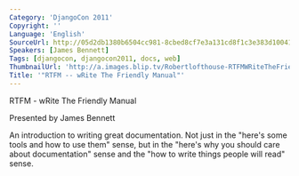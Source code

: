 ```yaml
---
Category: 'DjangoCon 2011'
Copyright: ''
Language: 'English'
SourceUrl: http://05d2db1380b6504cc981-8cbed8cf7e3a131cd8f1c3e383d10041.r93.cf2.rackcdn.com/djangocon-2011/79_rtfm-write-the-friendly-manual.m4v
Speakers: [James Bennett]
Tags: [djangocon, djangocon2011, docs, web]
ThumbnailUrl: 'http://a.images.blip.tv/Robertlofthouse-RTFMWRiteTheFriendlyManual657-381.jpg'
Title: '"RTFM -- wRite The Friendly Manual"'
---
```

RTFM - wRite The Friendly Manual

Presented by James Bennett

An introduction to writing great documentation. Not just in the "here's some
tools and how to use them" sense, but in the "here's why you should care about
documentation" sense and the "how to write things people will read" sense.

